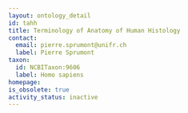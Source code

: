 ```yaml
---
layout: ontology_detail
id: tahh
title: Terminology of Anatomy of Human Histology
contact:
  email: pierre.sprumont@unifr.ch
  label: Pierre Sprumont
taxon:
  id: NCBITaxon:9606
  label: Homo sapiens
homepage:
is_obsolete: true
activity_status: inactive
---
```

